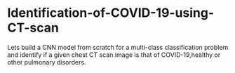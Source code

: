 # Identification-of-COVID-19-using-CT-scan
Lets build a CNN model from scratch for a multi-class classification problem and identify if a given chest CT scan image is that of COVID-19,healthy or other pulmonary disorders.
